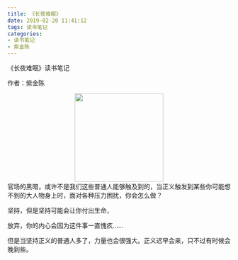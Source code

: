 ```yaml
---
title: 《长夜难眠》
date: 2019-02-20 11:41:12
tags: 读书笔记
categories: 
- 读书笔记
- 紫金陈
---
```


《长夜难眠》读书笔记

作者：紫金陈

<div align=center>
    <img width=200 src='/images/长夜难眠/zjc.jpg'/>
</div>
官场的黑暗，或许不是我们这些普通人能够触及到的，当正义触发到某些你可能想不到的大人物身上时，面对各种压力困扰，你会怎么做？

坚持，但是坚持可能会让你付出生命，

放弃，你的内心会因为这件事一直愧疚……

但是当坚持正义的普通人多了，力量也会很强大。正义迟早会来，只不过有时候会晚到些。  